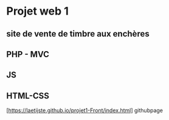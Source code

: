 # Projet web 1
## site de vente de timbre aux enchères
## PHP - MVC
## JS
## HTML-CSS
[https://laetijste.github.io/projet1-Front/index.html] githubpage
